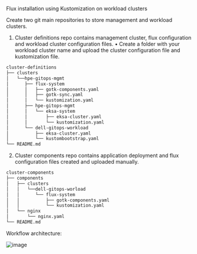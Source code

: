 Flux installation using Kustomization on workload clusters

Create two git main repositories to store management and workload clusters.
1.	Cluster definitions repo contains management cluster, flux configuration and workload cluster configuration files.
•	Create a folder with your workload cluster name and upload the cluster configuration file and kustomization file.
```bash
cluster-definitions
├── clusters
│   └──hpe-gitops-mgmt
│      ├── flux-system
│      │   ├── gotk-components.yaml
│      │   ├── gotk-sync.yaml
│      │   └── kustomization.yaml
│      ├── hpe-gitops-mgmt
│      │   └── eksa-system
│      │       ├── eksa-cluster.yaml
│      │       └── kustomization.yaml
│      └── dell-gitops-workload
│          ├── eksa-cluster.yaml
│          └── kustombootstrap.yaml
└── README.md
```
2.	Cluster components repo contains application deployment and flux configuration files created and uploaded manually.
```bash
cluster-components
├── components
│   ├── clusters
│   │   └──dell-gitops-worload
│   │      └── flux-system
│   │          ├── gotk-components.yaml
│   │          └── kustomization.yaml
│   └── nginx
│       └── nginx.yaml     
└── README.md
```

Workflow architecture:


![image](https://github.com/user-attachments/assets/aaa254da-f030-43b8-8e1b-2946a79aed1e)

  

